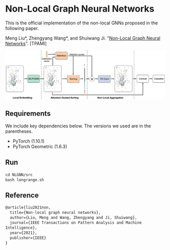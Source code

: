 # Non-Local Graph Neural Networks

This is the official implementation of the non-local GNNs proposed in the following paper.

Meng Liu*, Zhengyang Wang*, and Shuiwang Ji. "[Non-Local Graph Neural Networks](https://ieeexplore.ieee.org/document/9645300)". [TPAMI]

![](https://github.com/divelab/Non-Local-GNN/blob/main/assets/NLGNN.png)

## Requirements
We include key dependencies below. The versions we used are in the parentheses.
* PyTorch (1.10.1)
* PyTorch Geometric (1.6.3)

## Run
```linux
cd NLGNN/src
bash longrange.sh
```

## Reference
```
@article{liu2021non,
  title={Non-local graph neural networks},
  author={Liu, Meng and Wang, Zhengyang and Ji, Shuiwang},
  journal={IEEE Transactions on Pattern Analysis and Machine Intelligence},
  year={2021},
  publisher={IEEE}
}
```
